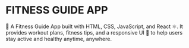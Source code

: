 # FITNESS GUIDE APP

💪 A Fitness Guide App built with HTML, CSS, JavaScript, and React ⚛️. It provides workout plans, fitness tips, and a responsive UI 🎨 to help users stay active and healthy anytime, anywhere.
